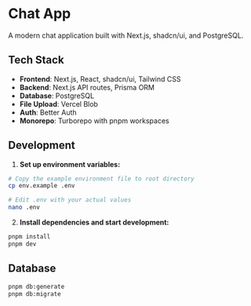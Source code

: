 # Chat App

A modern chat application built with Next.js, shadcn/ui, and PostgreSQL.

## Tech Stack

- **Frontend**: Next.js, React, shadcn/ui, Tailwind CSS
- **Backend**: Next.js API routes, Prisma ORM
- **Database**: PostgreSQL
- **File Upload**: Vercel Blob
- **Auth**: Better Auth
- **Monorepo**: Turborepo with pnpm workspaces

## Development

1. **Set up environment variables:**
```bash
# Copy the example environment file to root directory
cp env.example .env

# Edit .env with your actual values
nano .env
```

2. **Install dependencies and start development:**
```bash
pnpm install
pnpm dev
```

## Database

```bash
pnpm db:generate
pnpm db:migrate
```
